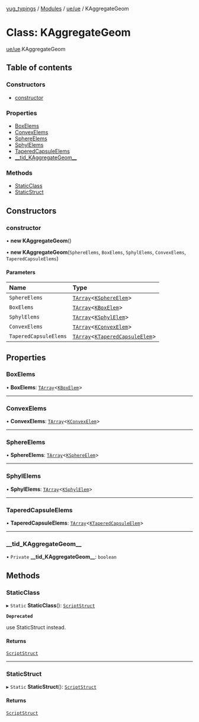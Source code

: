 [yug_typings](../README.md) / [Modules](../modules.md) / [ue/ue](../modules/ue_ue.md) / KAggregateGeom

# Class: KAggregateGeom

[ue/ue](../modules/ue_ue.md).KAggregateGeom

## Table of contents

### Constructors

- [constructor](ue_ue.KAggregateGeom.md#constructor)

### Properties

- [BoxElems](ue_ue.KAggregateGeom.md#boxelems)
- [ConvexElems](ue_ue.KAggregateGeom.md#convexelems)
- [SphereElems](ue_ue.KAggregateGeom.md#sphereelems)
- [SphylElems](ue_ue.KAggregateGeom.md#sphylelems)
- [TaperedCapsuleElems](ue_ue.KAggregateGeom.md#taperedcapsuleelems)
- [\_\_tid\_KAggregateGeom\_\_](ue_ue.KAggregateGeom.md#__tid_kaggregategeom__)

### Methods

- [StaticClass](ue_ue.KAggregateGeom.md#staticclass)
- [StaticStruct](ue_ue.KAggregateGeom.md#staticstruct)

## Constructors

### constructor

• **new KAggregateGeom**()

• **new KAggregateGeom**(`SphereElems`, `BoxElems`, `SphylElems`, `ConvexElems`, `TaperedCapsuleElems`)

#### Parameters

| Name | Type |
| :------ | :------ |
| `SphereElems` | [`TArray`](../interfaces/ue_puerts.TArray.md)<[`KSphereElem`](ue_ue.KSphereElem.md)\> |
| `BoxElems` | [`TArray`](../interfaces/ue_puerts.TArray.md)<[`KBoxElem`](ue_ue.KBoxElem.md)\> |
| `SphylElems` | [`TArray`](../interfaces/ue_puerts.TArray.md)<[`KSphylElem`](ue_ue.KSphylElem.md)\> |
| `ConvexElems` | [`TArray`](../interfaces/ue_puerts.TArray.md)<[`KConvexElem`](ue_ue.KConvexElem.md)\> |
| `TaperedCapsuleElems` | [`TArray`](../interfaces/ue_puerts.TArray.md)<[`KTaperedCapsuleElem`](ue_ue.KTaperedCapsuleElem.md)\> |

## Properties

### BoxElems

• **BoxElems**: [`TArray`](../interfaces/ue_puerts.TArray.md)<[`KBoxElem`](ue_ue.KBoxElem.md)\>

___

### ConvexElems

• **ConvexElems**: [`TArray`](../interfaces/ue_puerts.TArray.md)<[`KConvexElem`](ue_ue.KConvexElem.md)\>

___

### SphereElems

• **SphereElems**: [`TArray`](../interfaces/ue_puerts.TArray.md)<[`KSphereElem`](ue_ue.KSphereElem.md)\>

___

### SphylElems

• **SphylElems**: [`TArray`](../interfaces/ue_puerts.TArray.md)<[`KSphylElem`](ue_ue.KSphylElem.md)\>

___

### TaperedCapsuleElems

• **TaperedCapsuleElems**: [`TArray`](../interfaces/ue_puerts.TArray.md)<[`KTaperedCapsuleElem`](ue_ue.KTaperedCapsuleElem.md)\>

___

### \_\_tid\_KAggregateGeom\_\_

• `Private` **\_\_tid\_KAggregateGeom\_\_**: `boolean`

## Methods

### StaticClass

▸ `Static` **StaticClass**(): [`ScriptStruct`](ue_ue.ScriptStruct.md)

**`Deprecated`**

use StaticStruct instead.

#### Returns

[`ScriptStruct`](ue_ue.ScriptStruct.md)

___

### StaticStruct

▸ `Static` **StaticStruct**(): [`ScriptStruct`](ue_ue.ScriptStruct.md)

#### Returns

[`ScriptStruct`](ue_ue.ScriptStruct.md)
